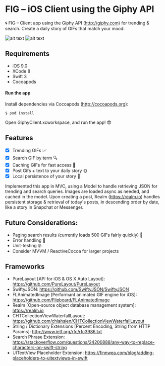 # FIG – iOS Client using the Giphy API
🌀 FIG – Client app using the Giphy API (http://giphy.com) for trending &amp; search. Create a daily story of GIFs that match your mood.
 
![alt text](https://raw.githubusercontent.com/rockinbinbin/GiphyClient/master/giphy.gif) 
![alt text](https://raw.githubusercontent.com/rockinbinbin/GiphyClient/master/better.gif)

## Requirements
* iOS 9.0
* XCode 8
* Swift 3
* Cocoapods

#### Run the app
Install dependencies via Cocoapods (http://cocoapods.org):

```shell
$ pod install
```

Open GiphyClient.xcworkspace, and run the app! 😎

## Features
* [x] Trending GIFs 📈
* [x] Search GIF by term 🔍
* [x] Caching GIFs for fast access 🏃
* [x] Post Gifs + text to your daily story 🌞
* [x] Local persistence of your story 🌊

Implemented this app in MVC, using a Model to handle retrieving JSON for trending and search queries. Images are loaded async as needed, and cached in the model. Upon creating a post, Realm (https://realm.io) handles persistent storage & retrieval of today's posts, in descending order by date, like a story in Snapchat or Messenger.

## Future Considerations:
* Paging search results (currently loads 500 GIFs fairly quickly) 📃
* Error handling 🐞
* Unit-testing 🤓
* Consider MVVM / ReactiveCocoa for larger projects

## Frameworks
* PureLayout [API for iOS & OS X Auto Layout]: https://github.com/PureLayout/PureLayout
* SwiftyJSON: https://github.com/SwiftyJSON/SwiftyJSON
* FLAnimatedImage [Performant animated GIF engine for iOS]: https://github.com/Flipboard/FLAnimatedImage
* Realm [Open-source object database management system]: https://realm.io
* CHTCollectionViewWaterfallLayout: https://github.com/chiahsien/CHTCollectionViewWaterfallLayout
* String / Dictionary Extensions [Percent Encoding, String from HTTP Params]: http://www.ietf.org/rfc/rfc3986.txt
* Search Phrase Extension: https://stackoverflow.com/questions/24200888/any-way-to-replace-characters-on-swift-string
* UITextView Placeholder Extension: https://finnwea.com/blog/adding-placeholders-to-uitextviews-in-swift
